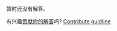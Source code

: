 
暂时还没有解答。

有兴趣[贡献你的解答](https://github.com/BFEdev/BFE.dev-solutions/blob/main/problem/Traverse-DOM-level-by-level_zh.md)吗? [Contribute guidline](https://github.com/BFEdev/BFE.dev-solutions#how-to-contribute)
